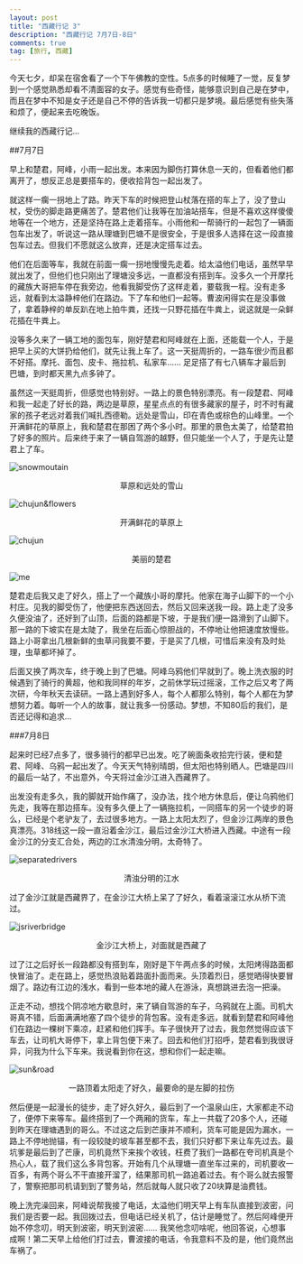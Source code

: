 ```yaml
---
layout: post
title: "西藏行记 3"
description: "西藏行记 7月7日-8日"
comments: true
tag: [旅行, 西藏]
---
```


今天七夕，却呆在宿舍看了一个下午佛教的空性。5点多的时候睡了一觉，反复梦到一个感觉熟悉却看不清面容的女子。感觉有些奇怪，能够意识到自己是在梦中，而且在梦中不知是女子还是自己不停的告诉我一切都只是梦境。最后感觉有些失落和烦了，便起来去吃晚饭。

继续我的西藏行记...
 
##7月7日
 
早上和楚君，阿峰，小雨一起出发。本来因为脚伤打算休息一天的，但看着他们都离开了，想反正总是要搭车的，便收拾背包一起出发了。
 
就这样一瘸一拐地上了路。昨天下车的时候把登山杖落在搭的车上了，没了登山杖，受伤的脚走路更痛苦了。楚君他们让我等在加油站搭车，但是不喜欢这样傻傻地等在一个地方，还是坚持在路上走着搭车。小雨他和一帮骑行的一起包了一辆面包车出发了，听说这一路从理塘到巴塘不是很安全，于是很多人选择在这一段直接包车过去。但我们不愿就这么放弃，还是决定搭车过去。
 
他们在后面等车，我就在前面一瘸一拐地慢慢先走着。给太溢他们电话，虽然早早就出发了，但他们也只刚出了理塘没多远，一直都没有搭到车。没多久一个开摩托的藏族大哥把车停在我旁边，他看我脚受伤了这样走着，要载我一程。没有走多远，就看到太溢静梓他们在路边。下了车和他们一起等。曹波闲得实在是没事做了，拿着静梓的单反趴在地上拍牛粪，还找一只野花插在牛粪上，说这就是一朵鲜花插在牛粪上。
        
没等多久来了一辆工地的面包车，刚好楚君和阿峰就在上面，还能载一个人，于是把早上买的大饼扔给他们，就先让我上车了。这一天挺周折的，一路车很少而且都不好搭。摩托、面包、皮卡、拖拉机、私家车...... 足足搭了有七八辆车才最后到巴塘，到时都天黑九点多钟了。
 
虽然这一天挺周折，但感觉也特别好。一路上的景色特别漂亮。有一段楚君、阿峰和我一起走了好长的路，两边是草原，星星点点的有很多藏家的屋子，时不时有藏家的孩子老远对着我们喊扎西德勒。远处是雪山，印在青色或棕色的山峰里。一个开满鲜花的草原上，我和楚君在那困了两个多小时。那里的景色太美了，给楚君拍了好多的照片。后来终于来了一辆自驾游的越野，但只能坐一个人了，于是先让楚君上了车。

![snowmoutain]
<center>草原和远处的雪山</center>

![chujun&flowers]
<center>开满鲜花的草原上</center>

![chujun]
<center>美丽的楚君</center>

![me]

楚君走后我又走了好久，搭上了一个藏族小哥的摩托。他家在海子山脚下的一个小村庄。见我的脚受伤了，他便把东西送回去，然后又回来送我一段。路上走了没多久便没油了，还好到了山顶，后面的路都是下坡，于是我们便一路滑到了山脚下。那一路的下坡实在是太陡了，我坐在后面心惊胆战的，不停地让他把速度放慢些。路上小哥拿出几根新鲜的虫草问我要不要，于是买了几根，可惜后来没有及时处理，虫草都坏掉了。
        
后面又换了两次车，终于晚上到了巴塘。阿峰乌鸦他们早就到了。晚上洗衣服的时候遇到了骑行的黄超，他和我同样的年岁，之前休学玩过摇滚，工作之后又考了两次研，今年秋天去读研。一路上遇到好多人，每个人都那么特别，每个人都在为梦想努力着。每听一个人的故事，就让我多一份感动。梦想，不知80后的我们，是否还记得和追求...
 
###7月8日    

起来时已经7点多了，很多骑行的都早已出发。吃了碗面条收拾完行装，便和楚君、阿峰、乌鸦一起出发了。今天天气特别晴朗，但太阳也特别晒人。巴塘是四川的最后一站了，不出意外，今天将过金沙江进入西藏界了。
 
出发没有走多久，我的脚就开始作痛了，没办法，找个地方休息后，便让乌鸦他们先走，我等在那边搭车。没有多久便上了一辆拖拉机，一同搭车的另一个徒步的哥么，已经是个老驴友了，去过很多地方。一路上太阳太烈了，但金沙江两岸的景色真漂亮。318线这一段一直沿着金沙江，最后过金沙江大桥进入西藏。中途有一段金沙江的分支汇合处，两边的江水清浊分明，太奇特了。

![separatedrivers]
<center>清浊分明的江水</center>

过了金沙江就是西藏界了，在金沙江大桥上呆了了好久，看着滚滚江水从桥下流过。

![jsriverbridge]
<center>金沙江大桥上，对面就是西藏了</center>

过了江之后好长一段路都没有搭到车，刚好是下午两点多的时候，太阳烤得路面都快冒油了。走在路上，感觉热浪贴着路面扑面而来。头顶着烈日，感觉晒得快要冒烟了。路边有江边的浅水，看到一些本地的藏人在游泳，真想跳进去泡一把澡。
        
正走不动，想找个阴凉地方歇息时，来了辆自驾游的车子，乌鸦就在上面。司机大哥真不错，后面满满地塞了四个徒步的背包客。没有走多远，就看到楚君和阿峰他们在路边一棵树下乘凉，赶紧和他们挥手。车子很快开了过去，我忽然觉得应该下车去，让司机大哥停下，拿上背包便下来了。回去和他们打招呼，楚君看到我很讶异，问我为什么下车来。我说看到你在这，想和你们一起走嘛。

![sun&road]
<center>一路顶着太阳走了好久，最要命的是左脚的拉伤</center>
 
然后便是一起漫长的徒步，走了好久好久，最后到了一个温泉山庄，大家都走不动了，便停下来等车。最终搭到了一个两厢的货车，车上一共载了20多个人，还碰到昨天在理塘遇到的哥么。不过这之后到芒康并不顺利，货车可能是因为漏水，一路上不停地抛锚，有一段较陡的坡车甚至都不去，我们只好都下来让车先过去。最坑爹是最后到了芒康，司机竟然下来挨个收钱，枉费了我们一路都在夸司机真是个热心人，载了我们这么多背包客。开始有几个从理塘一直坐车过来的，司机要收一百多，有两个哥么不干直接开溜了，结果那司机一路追着过去。有个哥么就去报警了，警察把那司机请到到了警务站，然后就每人就只收了20块算是油费钱。
 
晚上洗完澡回来，阿峰说帮我接了电话，太溢他们明天早上有车队直接到波密，问我们是否要一起。我回拨过去，但电话已经关机了，估计是睡觉了。然后阿峰便开始不停念叨，明天到波密，明天到波密...... 我笑他念叨啥呢，他回答说，心想事成啊！第二天早上给他们打过去，曹波接的电话，令我意料不及的是，他们竟然出车祸了。


[snowmoutain]: /images/posts/snowmoutain.jpg
[chujun&flowers]: /images/posts/chujun&flowers.jpg
[chujun]: /images/posts/chujun.jpg
[me]: /images/posts/me.jpg
[separatedrivers]: /images/posts/separatedrivers.jpg
[jsriverbridge]: /images/posts/jsriverbridge.jpg
[sun&road]: /images/posts/sun&road.jpg
